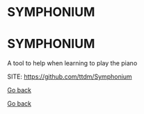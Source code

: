 # SYMPHONIUM
# SYMPHONIUM
 
 A tool to help when learning to play the piano
 
 SITE: https://github.com/ttdm/Symphonium

 [Go back](https://portable-linux-apps.github.io/apps.html)

 [Go back](https://portable-linux-apps.github.io/apps.html)

